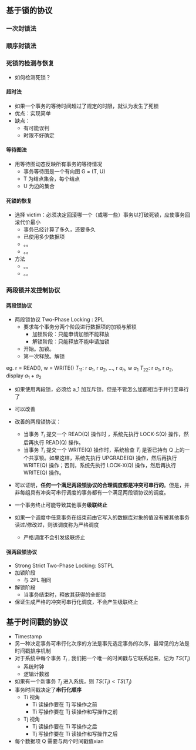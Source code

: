 ## 基于锁的协议
### 一次封锁法
### 顺序封锁法
### 死锁的检测与恢复
- 如何检测死锁？
#### 超时法
 - 如果一个事务的等待时间超过了规定的时限，就认为发生了死锁
 - 优点：实现简单
 - 缺点：
	 - 有可能误判
	 - 时限不好确定
#### 等待图法
- 用等待图动态反映所有事务的等待情况
	- 事务等待图是一个有向图 G = (T, U)
	- T 为结点集合，每个结点
	- U 为边的集合

#### 死锁的恢复
- 选择 victim：必须决定回滚哪一个（或哪一些）事务以打破死锁，应使事务回滚代价最小
	- 事务已经计算了多久，还要多久
	- 已使用多少数据项
	- 。。
	- 。。
- 方法
	- 。。
	- 。。

### 两段锁并发控制协议
#### 两段锁协议
- 两段锁协议 Two-Phase Locking : 2PL
	- 要求每个事务分两个阶段进行数据项的加锁与解锁
		- 加锁阶段：只能申请加锁不能释放
		- 解锁阶段：只能释放不能申请加锁
	- 开始。加锁。
	- 第一次释放。解锁

eg. 
r = READ(), w = WRITE()
$T_{11}$: r $a_{1}$, r $a_{2}$, ..., r $a_{n}$, w $a_{1}$
$T_{22}$: r $a_{1}$, r $a_{2}$, display $a_{1} + a_{2}$
- 如果使用两段锁，必须给 a_1 加互斥锁，但是不管怎么加都相当于并行变串行了
- 可以改善

- 改善的两段锁协议：
	- 当事务 $T_{i}$ 提交一个 READ(Q) 操作时 ，系统先执行 LOCK-S(Q) 操作，然后再执行 READ(Q) 操作。
	- 当事务 $T_{i}$ 提交一个 WRITE(Q) 操作时，系统检查 $T_{i}$ 是否已持有 Q 上的一个共享锁。如果这样，系统先执行 UPGRADE(Q) 操作，然后再执行 WRITE(Q) 操作；否则，系统先执行 LOCK-X(Q) 操作，然后再执行 WRITE(Q) 操作。
- 可以证明，**任何一个满足两段锁协议的合理调度都是冲突可串行的**。但是，并非每组具有冲突可串行调度的事务都有一个满足两段锁协议的调度。

- 一个事务终止可能导致其他事务**级联终止**
- 如果一个调度中任意事务在结束前由它写入的数据库对象的值没有被其他事务读过/修改过，则该调度称为严格调度
	- 严格调度不会引发级联终止

#### 强两段锁协议
- Strong Strict Two-Phase Locking: SSTPL
- 加锁阶段
	- 与 2PL 相同
- 解锁阶段
	- 当事务结束时，释放其获得的全部锁
- 保证生成严格的冲突可串行化调度，不会产生级联终止

## 基于时间戳的协议
- Timestamp
- 另一种决定事务可串行化次序的方法是事先选定事务的次序，最常见的方法是时间戳排序机制
- 对于系统中每个事务 $T_{i}$ , 我们把一个唯一的时间戳与它联系起来，记为 $TS(T_{i})$
	- 系统时钟
	- 逻辑计数器
- 如果有一个新事务 $T_{j}$ 进入系统，则 $TS(T_{i}) < TS(T_{j})$ 
- 事务时间戳决定了**串行化顺序**
	- Ti 视角
		- Ti 读操作要在 Tj 写操作之前
		- Ti 写操作要在 Tj 读操作和写操作之前
	- Tj 视角
		- Tj 读操作要在 Ti 写操作之后
		- Tj 写操作要在 Ti 读操作和写操作之后
- 每个数据项 Q 需要与两个时间戳值xian